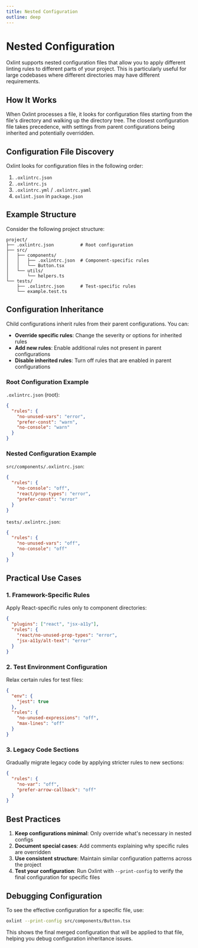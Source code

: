 ```yaml
---
title: Nested Configuration
outline: deep
---
```


# Nested Configuration

Oxlint supports nested configuration files that allow you to apply different linting rules to different parts of your project. This is particularly useful for large codebases where different directories may have different requirements.

## How It Works

When Oxlint processes a file, it looks for configuration files starting from the file's directory and walking up the directory tree. The closest configuration file takes precedence, with settings from parent configurations being inherited and potentially overridden.

## Configuration File Discovery

Oxlint looks for configuration files in the following order:

1. `.oxlintrc.json`
2. `.oxlintrc.js`
3. `.oxlintrc.yml` / `.oxlintrc.yaml`
4. `oxlint.json` in `package.json`

## Example Structure

Consider the following project structure:

```
project/
├── .oxlintrc.json          # Root configuration
├── src/
│   ├── components/
│   │   ├── .oxlintrc.json  # Component-specific rules
│   │   └── Button.tsx
│   └── utils/
│       └── helpers.ts
└── tests/
    ├── .oxlintrc.json      # Test-specific rules
    └── example.test.ts
```

## Configuration Inheritance

Child configurations inherit rules from their parent configurations. You can:

- **Override specific rules**: Change the severity or options for inherited rules
- **Add new rules**: Enable additional rules not present in parent configurations
- **Disable inherited rules**: Turn off rules that are enabled in parent configurations

### Root Configuration Example

`.oxlintrc.json` (root):
```json
{
  "rules": {
    "no-unused-vars": "error",
    "prefer-const": "warn",
    "no-console": "warn"
  }
}
```

### Nested Configuration Example

`src/components/.oxlintrc.json`:
```json
{
  "rules": {
    "no-console": "off",           
    "react/prop-types": "error",   
    "prefer-const": "error"        
  }
}
```

`tests/.oxlintrc.json`:
```json
{
  "rules": {
    "no-unused-vars": "off",       
    "no-console": "off"            
  }
}
```

## Practical Use Cases

### 1. Framework-Specific Rules

Apply React-specific rules only to component directories:

```json
{
  "plugins": ["react", "jsx-a11y"],
  "rules": {
    "react/no-unused-prop-types": "error",
    "jsx-a11y/alt-text": "error"
  }
}
```

### 2. Test Environment Configuration

Relax certain rules for test files:

```json
{
  "env": {
    "jest": true
  },
  "rules": {
    "no-unused-expressions": "off",
    "max-lines": "off"
  }
}
```

### 3. Legacy Code Sections

Gradually migrate legacy code by applying stricter rules to new sections:

```json
{
  "rules": {
    "no-var": "off",
    "prefer-arrow-callback": "off"
  }
}
```

## Best Practices

1. **Keep configurations minimal**: Only override what's necessary in nested configs
2. **Document special cases**: Add comments explaining why specific rules are overridden
3. **Use consistent structure**: Maintain similar configuration patterns across the project
4. **Test your configuration**: Run Oxlint with `--print-config` to verify the final configuration for specific files

## Debugging Configuration

To see the effective configuration for a specific file, use:

```bash
oxlint --print-config src/components/Button.tsx
```

This shows the final merged configuration that will be applied to that file, helping you debug configuration inheritance issues.
